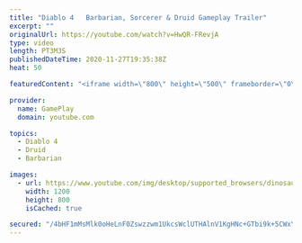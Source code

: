 ```yaml
---
title: "Diablo 4   Barbarian, Sorcerer & Druid Gameplay Trailer"
excerpt: ""
originalUrl: https://youtube.com/watch?v=HwQR-FRevjA
type: video
length: PT3M3S
publishedDateTime: 2020-11-27T19:35:38Z
heat: 50

featuredContent: "<iframe width=\"800\" height=\"500\" frameborder=\"0\" src=\"https://www.youtube.com/embed/HwQR-FRevjA\" allow=\"accelerometer; autoplay; encrypted-media; gyroscope; picture-in-picture\" allowfullscreen></iframe>"

provider:
  name: GamePlay
  domain: youtube.com

topics:
  - Diablo 4
  - Druid
  - Barbarian

images:
  - url: https://www.youtube.com/img/desktop/supported_browsers/dinosaur.png
    width: 1200
    height: 800
    isCached: true

secured: "/4bHF1mMsMlk0oHeLnF0Zswzzwm1UkcsWclUTHAlnV1KgHNc+GTbi9k+5CWxYRNFwjanGVH1eN0Er9rht3Pv19GsKfa+toeMP9XG+plYjiwmlHPpjbxpGnV7a4+nSlezlsG09uTWuwH/BCm2ozMlk1AaTy2EYu5gZ5JVPnfnBLR0EZPl6b2MVjTvWDqQu38hNMl67H27R5cBHE/8ezhqNqlFKNzJ4mdwHdm2zaCVeNb5FnyPvIDuwzRDNF5eGAJKRUdK8XnAqczx+B+4dXOeJvOOORkCQpmtBPk6eu83W+qCJchokMzh459mhbAAwUWdeztH0g+cVz5JnwM4tZ+42Fji+V2n0Meqzcm2OdhO8wc8MLeBCaOqPZrNyCMiJe2bxzZWhl4T+62x1/OheRU1TCeKtGUSHWGGCxHnu9kWcQQ=;mcwfE+XeHnOIhR7zFYLzPg=="
---
```


